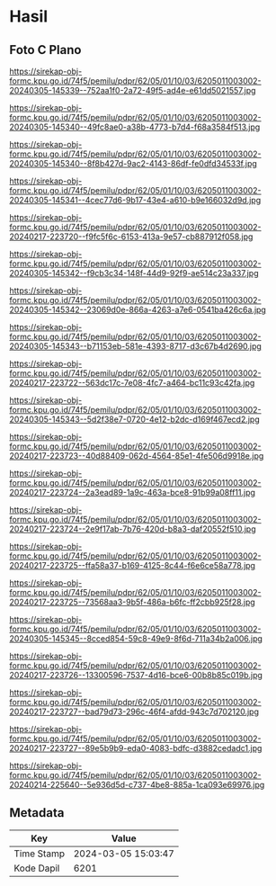 # Hasil

## Foto C Plano

https://sirekap-obj-formc.kpu.go.id/74f5/pemilu/pdpr/62/05/01/10/03/6205011003002-20240305-145339--752aa1f0-2a72-49f5-ad4e-e61dd5021557.jpg

https://sirekap-obj-formc.kpu.go.id/74f5/pemilu/pdpr/62/05/01/10/03/6205011003002-20240305-145340--49fc8ae0-a38b-4773-b7d4-f68a3584f513.jpg

https://sirekap-obj-formc.kpu.go.id/74f5/pemilu/pdpr/62/05/01/10/03/6205011003002-20240305-145340--8f8b427d-9ac2-4143-86df-fe0dfd34533f.jpg

https://sirekap-obj-formc.kpu.go.id/74f5/pemilu/pdpr/62/05/01/10/03/6205011003002-20240305-145341--4cec77d6-9b17-43e4-a610-b9e166032d9d.jpg

https://sirekap-obj-formc.kpu.go.id/74f5/pemilu/pdpr/62/05/01/10/03/6205011003002-20240217-223720--f9fc5f6c-6153-413a-9e57-cb887912f058.jpg

https://sirekap-obj-formc.kpu.go.id/74f5/pemilu/pdpr/62/05/01/10/03/6205011003002-20240305-145342--f9cb3c34-148f-44d9-92f9-ae514c23a337.jpg

https://sirekap-obj-formc.kpu.go.id/74f5/pemilu/pdpr/62/05/01/10/03/6205011003002-20240305-145342--23069d0e-866a-4263-a7e6-0541ba426c6a.jpg

https://sirekap-obj-formc.kpu.go.id/74f5/pemilu/pdpr/62/05/01/10/03/6205011003002-20240305-145343--b71153eb-581e-4393-8717-d3c67b4d2690.jpg

https://sirekap-obj-formc.kpu.go.id/74f5/pemilu/pdpr/62/05/01/10/03/6205011003002-20240217-223722--563dc17c-7e08-4fc7-a464-bc11c93c42fa.jpg

https://sirekap-obj-formc.kpu.go.id/74f5/pemilu/pdpr/62/05/01/10/03/6205011003002-20240305-145343--5d2f38e7-0720-4e12-b2dc-d169f467ecd2.jpg

https://sirekap-obj-formc.kpu.go.id/74f5/pemilu/pdpr/62/05/01/10/03/6205011003002-20240217-223723--40d88409-062d-4564-85e1-4fe506d9918e.jpg

https://sirekap-obj-formc.kpu.go.id/74f5/pemilu/pdpr/62/05/01/10/03/6205011003002-20240217-223724--2a3ead89-1a9c-463a-bce8-91b99a08ff11.jpg

https://sirekap-obj-formc.kpu.go.id/74f5/pemilu/pdpr/62/05/01/10/03/6205011003002-20240217-223724--2e9f17ab-7b76-420d-b8a3-daf20552f510.jpg

https://sirekap-obj-formc.kpu.go.id/74f5/pemilu/pdpr/62/05/01/10/03/6205011003002-20240217-223725--ffa58a37-b169-4125-8c44-f6e6ce58a778.jpg

https://sirekap-obj-formc.kpu.go.id/74f5/pemilu/pdpr/62/05/01/10/03/6205011003002-20240217-223725--73568aa3-9b5f-486a-b6fc-ff2cbb925f28.jpg

https://sirekap-obj-formc.kpu.go.id/74f5/pemilu/pdpr/62/05/01/10/03/6205011003002-20240305-145345--8cced854-59c8-49e9-8f6d-711a34b2a006.jpg

https://sirekap-obj-formc.kpu.go.id/74f5/pemilu/pdpr/62/05/01/10/03/6205011003002-20240217-223726--13300596-7537-4d16-bce6-00b8b85c019b.jpg

https://sirekap-obj-formc.kpu.go.id/74f5/pemilu/pdpr/62/05/01/10/03/6205011003002-20240217-223727--bad79d73-296c-46f4-afdd-943c7d702120.jpg

https://sirekap-obj-formc.kpu.go.id/74f5/pemilu/pdpr/62/05/01/10/03/6205011003002-20240217-223727--89e5b9b9-eda0-4083-bdfc-d3882cedadc1.jpg

https://sirekap-obj-formc.kpu.go.id/74f5/pemilu/pdpr/62/05/01/10/03/6205011003002-20240214-225640--5e936d5d-c737-4be8-885a-1ca093e69976.jpg


## Metadata

| Key        | Value               |
| ---------- | ------------------- |
| Time Stamp | 2024-03-05 15:03:47 |
| Kode Dapil | 6201                |



